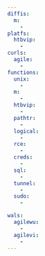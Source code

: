 ```yaml
---
diffis:
  m:
    -
platfs:
  htbvip:
    -
curls:
  agile:
    -
functions:
  unix:
    -
  m:
    -
  htbvip:
    -
  pathtr:
    -
  logical:
    -
  rce:
    -
  creds:
    -
  sql:
    -
  tunnel:
    -
  sudo:
    -

wals:
  agilewu:
    -
  agilevi:
    -
---
```

